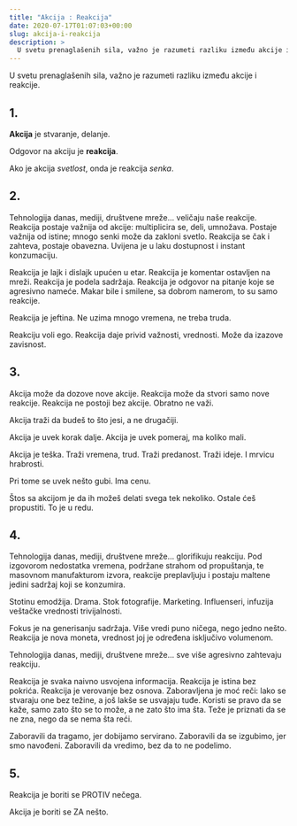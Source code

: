 ```yaml
---
title: "Akcija : Reakcija"
date: 2020-07-17T01:07:03+00:00
slug: akcija-i-reakcija
description: >
  U svetu prenaglašenih sila, važno je razumeti razliku između akcije i reakcije.
---
```


U svetu prenaglašenih sila, važno je razumeti razliku između akcije i reakcije.

## 1.

**Akcija** je stvaranje, delanje.

Odgovor na akciju je **reakcija**.

Ako je akcija _svetlost_, onda je reakcija _senka_.

## 2.

Tehnologija danas, mediji, društvene mreže... veličaju naše reakcije. Reakcija postaje važnija od akcije: multiplicira se, deli, umnožava. Postaje važnija od istine; mnogo senki može da zakloni svetlo. Reakcija se čak i zahteva, postaje obavezna. Uvijena je u laku dostupnost i instant konzumaciju.

Reakcija je lajk i dislajk upućen u etar. Reakcija je komentar ostavljen na mreži. Reakcija je podela sadržaja. Reakcija je odgovor na pitanje koje se agresivno nameće.  Makar bile i smilene, sa dobrom namerom, to su samo reakcije.

Reakcija je jeftina. Ne uzima mnogo vremena, ne treba truda.

Reakciju voli ego. Reakcija daje privid važnosti, vrednosti. Može da izazove zavisnost.

## 3.

Akcija može da dozove nove akcije. Reakcija može da stvori samo nove reakcije. Reakcija ne postoji bez akcije. Obratno ne važi.

Akcija traži da budeš to što jesi, a ne drugačiji.

Akcija je uvek korak dalje. Akcija je uvek pomeraj, ma koliko mali.

Akcija je teška. Traži vremena, trud. Traži predanost. Traži ideje. I mrvicu hrabrosti.

Pri tome se uvek nešto gubi. Ima cenu.

Štos sa akcijom je da ih možeš delati svega tek nekoliko. Ostale ćeš propustiti. To je u redu.

## 4.

Tehnologija danas, mediji, društvene mreže... glorifikuju reakciju. Pod izgovorom nedostatka vremena, podržane strahom od propuštanja, te masovnom manufakturom izvora, reakcije preplavljuju i postaju maltene jedini sadržaj koji se konzumira.

Stotinu emodžija. Drama. Stok fotografije. Marketing. Influenseri, infuzija veštačke vrednosti trivijalnosti.

Fokus je na generisanju sadržaja. Više vredi puno ničega, nego jedno nešto. Reakcija je nova moneta, vrednost joj je određena isključivo volumenom.

Tehnologija danas, mediji, društvene mreže... sve više agresivno zahtevaju reakciju.

Reakcija je svaka naivno usvojena informacija. Reakcija je istina bez pokrića. Reakcija je verovanje bez osnova. Zaboravljena je moć reči: lako se stvaraju one bez težine, a još lakše se usvajaju tuđe. Koristi se pravo da se kaže, samo zato što se to može, a ne zato što ima šta. Teže je priznati da se ne zna, nego da se nema šta reći.

Zaboravili da tragamo, jer dobijamo servirano. Zaboravili da se izgubimo, jer smo navođeni. Zaboravili da vredimo, bez da to ne podelimo.

## 5.

Reakcija je boriti se PROTIV nečega.

Akcija je boriti se ZA nešto.

